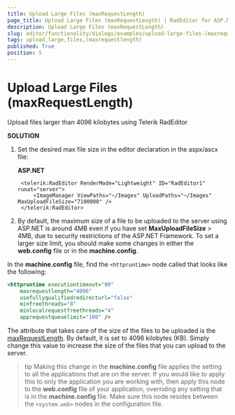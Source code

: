 ```yaml
---
title: Upload Large Files (maxRequestLength)
page_title: Upload Large Files (maxRequestLength) | RadEditor for ASP.NET AJAX Documentation
description: Upload Large Files (maxRequestLength)
slug: editor/functionality/dialogs/examples/upload-large-files-(maxrequestlength)
tags: upload,large,files,(maxrequestlength)
published: True
position: 5
---
```


# Upload Large Files (maxRequestLength)

Upload files larger than 4096 kilobytes using Telerik RadEditor

**SOLUTION**

1. Set the desired max file size in the editor declaration in the aspx/ascx file:

	**ASP.NET**

		<telerik:RadEditor RenderMode="Lightweight" ID="RadEditor1" runat="server">
			<ImageManager ViewPaths="~/Images" UploadPaths="~/Images" MaxUploadFileSize="7100000" />
		</telerik:RadEditor>

2. By default, the maximum size of a file to be uploaded to the server using ASP.NET is around 4MB even if you have set **MaxUploadFileSize** > 4MB, due to security restrictions of the ASP.NET Framework. To set a larger size limit, you should make some changes in either the **web.config** file or in the **machine.config**.

In the **machine.config** file, find the `<httpruntime>` node called that looks like the following:

````XML
<httpruntime executiontimeout="90" 
	maxrequestlength="4096" 
	usefullyqualifiedredirecturl="false"
	minfreethreads="8" 
	minlocalrequestfreethreads="4" 
	apprequestqueuelimit="100" />
````



The attribute that takes care of the size of the files to be uploaded is the [maxRequestLength](http://msdn.microsoft.com/en-us/library/e1f13641(VS.71).aspx). By default, it is set to 4096 kilobytes (KB). Simply change this value to increase the size of the files that you can upload to the server.

>tip Making this change in the **machine.config** file applies the setting to all the applications that are on the server. If you would like to apply this to only the application you are working with, then apply this node to the **web.config** file of your application, overriding any setting that is in the **machine.config** file. Make sure this node resides between the `<system.web>` nodes in the configuration file.

